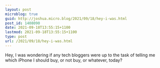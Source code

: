 ```yaml
---
layout: post
microblog: true
guid: http://joshua.micro.blog/2021/09/18/hey-i-was.html
post_id: 1408090
date: 2021-09-18T13:55:15+1100
lastmod: 2021-09-18T13:55:15+1100
type: post
url: /2021/09/18/hey-i-was.html
---
```

Hey, I was wondering if any tech bloggers were up to the task of telling me which iPhone I should buy, or not buy, or whatever, today?
